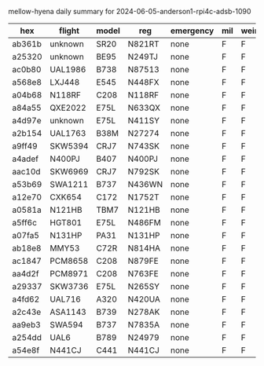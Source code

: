 mellow-hyena daily summary for 2024-06-05-anderson1-rpi4c-adsb-1090

|hex|flight|model|reg|emergency|mil|weirdo|
|--|--|--|--|--|--|--|
|ab361b|unknown|SR20|N821RT|none|F|F|
|a25320|unknown|BE95|N249TJ|none|F|F|
|ac0b80|UAL1986|B738|N87513|none|F|F|
|a568e8|LXJ448|E545|N448FX|none|F|F|
|a04b68|N118RF|C208|N118RF|none|F|F|
|a84a55|QXE2022|E75L|N633QX|none|F|F|
|a4d97e|unknown|E75L|N411SY|none|F|F|
|a2b154|UAL1763|B38M|N27274|none|F|F|
|a9ff49|SKW5394|CRJ7|N743SK|none|F|F|
|a4adef|N400PJ|B407|N400PJ|none|F|F|
|aac10d|SKW6969|CRJ7|N792SK|none|F|F|
|a53b69|SWA1211|B737|N436WN|none|F|F|
|a12e70|CXK654|C172|N1752T|none|F|F|
|a0581a|N121HB|TBM7|N121HB|none|F|F|
|a5ff6c|HGT801|E75L|N486FM|none|F|F|
|a07fa5|N131HP|PA31|N131HP|none|F|F|
|ab18e8|MMY53|C72R|N814HA|none|F|F|
|ac1847|PCM8658|C208|N879FE|none|F|F|
|aa4d2f|PCM8971|C208|N763FE|none|F|F|
|a29337|SKW3736|E75L|N265SY|none|F|F|
|a4fd62|UAL716|A320|N420UA|none|F|F|
|a2c43e|ASA1143|B739|N278AK|none|F|F|
|aa9eb3|SWA594|B737|N7835A|none|F|F|
|a254dd|UAL6|B789|N24979|none|F|F|
|a54e8f|N441CJ|C441|N441CJ|none|F|F|
